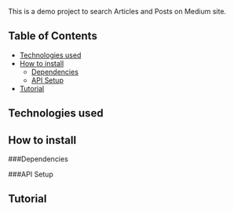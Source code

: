 This is a demo project to search Articles and Posts on Medium site.

## Table of Contents

* [Technologies used](#technologies-used)
* [How to install](#how-to-install)
  * [Dependencies](#dependencies)
  * [API Setup](#api-setup)
* [Tutorial](#tutorial)

## Technologies used


## How to install

###Dependencies

###API Setup

## Tutorial